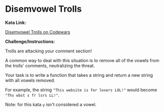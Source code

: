 # Disemvowel Trolls
 
**Kata Link:** 

[Disemvowel Trolls on Codewars](https://www.codewars.com/kata/52fba66badcd10859f00097e/train/python)

**Challenge/Instructions:**

Trolls are attacking your comment section!

A common way to deal with this situation is to remove all of the vowels from the trolls' comments, neutralizing the threat.

Your task is to write a function that takes a string and return a new string with all vowels removed.

For example, the string `"This website is for losers LOL!"` would become `"Ths wbst s fr lsrs LL!"`.

Note: for this kata `y` isn't considered a vowel.